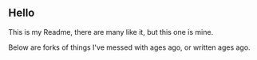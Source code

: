 ## Hello

This is my Readme, there are many like it, but this one is mine.

Below are forks of things I've messed with ages ago, or written ages ago.
